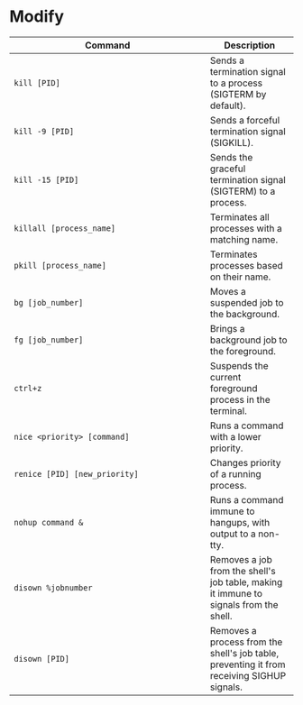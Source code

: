 # Modify

<table data-header-hidden data-full-width="true"><thead><tr><th width="332">Command</th><th>Description</th></tr></thead><tbody><tr><td><code>kill [PID]</code></td><td>Sends a termination signal to a process (SIGTERM by default).</td></tr><tr><td><code>kill -9 [PID]</code></td><td>Sends a forceful termination signal (SIGKILL).</td></tr><tr><td><code>kill -15 [PID]</code></td><td>Sends the graceful termination signal (SIGTERM) to a process.</td></tr><tr><td><code>killall [process_name]</code></td><td>Terminates all processes with a matching name.</td></tr><tr><td><code>pkill [process_name]</code></td><td>Terminates processes based on their name.</td></tr><tr><td><code>bg [job_number]</code></td><td>Moves a suspended job to the background.</td></tr><tr><td><code>fg [job_number]</code></td><td>Brings a background job to the foreground.</td></tr><tr><td><code>ctrl+z</code></td><td>Suspends the current foreground process in the terminal.</td></tr><tr><td><code>nice &#x3C;priority> [command]</code></td><td>Runs a command with a lower priority.</td></tr><tr><td><code>renice [PID] [new_priority]</code></td><td>Changes priority of a running process.</td></tr><tr><td><code>nohup command &#x26;</code></td><td>Runs a command immune to hangups, with output to a non-tty.</td></tr><tr><td><code>disown %jobnumber</code></td><td>Removes a job from the shell's job table, making it immune to signals from the shell.</td></tr><tr><td><code>disown [PID]</code></td><td>Removes a process from the shell's job table, preventing it from receiving SIGHUP signals.</td></tr></tbody></table>

